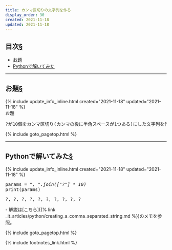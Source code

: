 ```yaml
---
title: カンマ区切りの文字列を作る
display_order: 30
created: 2021-11-18
updated: 2021-11-18
---
```


## <a name="index">目次</a><a class="heading-anchor-permalink" href="#目次">§</a>

<ul id="index_ul">
<li><a href="#お題">お題</a></li>
<li><a href="#Pythonで解いてみた">Pythonで解いてみた</a></li>
</ul>

* * *
## <a name="お題">お題</a><a class="heading-anchor-permalink" href="#お題">§</a>
<div class="chapter-updated">{% include update_info_inline.html created="2021-11-18" updated="2021-11-18" %}</div>
<div class="code-box">
<div class="title">お題</div>
<pre>
?が10個をカンマ区切り(カンマの後に半角スペースが1つある)にした文字列を作成せよ
</pre>
</div>

{% include goto_pagetop.html %}

* * *
## <a name="Pythonで解いてみた">Pythonで解いてみた</a><a class="heading-anchor-permalink" href="#Pythonで解いてみた">§</a>
<div class="chapter-updated">{% include update_info_inline.html created="2021-11-18" updated="2021-11-18" %}</div>
<div class="code-box no-title">
<pre>
params = <em>", ".join(["?"] * 10)</em>
print(params)
</pre>
</div>
<div class="code-box-output no-title">
<pre>
?, ?, ?, ?, ?, ?, ?, ?, ?, ?
</pre>
</div>
- 解説は[こちら]({% link _it_articles/python/creating_a_comma_separated_string.md %})のメモを参照。

{% include goto_pagetop.html %}

{% include footnotes_link.html %}
